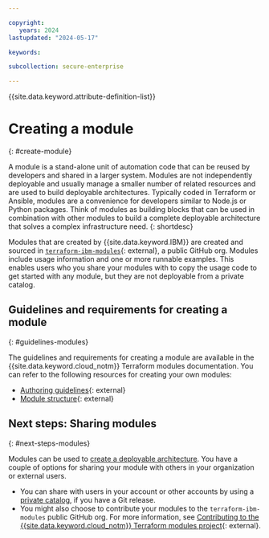 ```yaml
---

copyright:
   years: 2024
lastupdated: "2024-05-17"

keywords:

subcollection: secure-enterprise

---
```


{{site.data.keyword.attribute-definition-list}}

# Creating a module
{: #create-module}

A module is a stand-alone unit of automation code that can be reused by developers and shared in a larger system. Modules are not independently deployable and usually manage a smaller number of related resources and are used to build deployable architectures. Typically coded in Terraform or Ansible, modules are a convenience for developers similar to Node.js or Python packages. Think of modules as building blocks that can be used in combination with other modules to build a complete deployable architecture that solves a complex infrastructure need.
{: shortdesc}

Modules that are created by {{site.data.keyword.IBM}} are created and sourced in [`terraform-ibm-modules`](https://github.com/terraform-ibm-modules/){: external}, a public GitHub org. Modules include usage information and one or more runnable examples. This enables users who you share your modules with to copy the usage code to get started with any module, but they are not deployable from a private catalog.

## Guidelines and requirements for creating a module
{: #guidelines-modules}

The guidelines and requirements for creating a module are available in the {{site.data.keyword.cloud_notm}} Terraform modules documentation. You can refer to the following resources for creating your own modules:

* [Authoring guidelines](https://terraform-ibm-modules.github.io/documentation/#/implementation-guidelines){: external}
* [Module structure](https://terraform-ibm-modules.github.io/documentation/#/module-structure){: external}


## Next steps: Sharing modules
{: #next-steps-modules}

Modules can be used to [create a deployable architecture](/docs/secure-enterprise?topic=secure-enterprise-create-da). You have a couple of options for sharing your module with others in your organization or external users.

* You can share with users in your account or other accounts by using a [private catalog](/docs/secure-enterprise?topic=secure-enterprise-catalog-enterprise-share&interface=ui), if you have a Git release.
* You might also choose to contribute your modules to the `terraform-ibm-modules` public GitHub org. For more information, see [Contributing to the {{site.data.keyword.cloud_notm}} Terraform modules project](https://terraform-ibm-modules.github.io/documentation/#/contribute-module){: external}.
